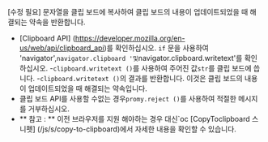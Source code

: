 [수정 필요]
문자열을 클립 보드에 복사하여 클립 보드의 내용이 업데이트되었을 때 해결되는 약속을 반환합니다.

- [Clipboard API] (https://developer.mozilla.org/en-us/web/api/clipboard_api)를 확인하십시오. `if` 문을 사용하여 'navigator',`navigator.clipboard '및`navigator.clipboard.writetext'를 확인하십시오.
-`clipboard.writetext ()`를 사용하여 주어진 값`str`를 클립 보드에 씁니다.
-`clipboard.writetext ()`의 결과를 반환합니다. 이것은 클립 보드의 내용이 업데이트되었을 때 해결되는 약속입니다.
- 클립 보드 API를 사용할 수없는 경우`promy.reject ()`를 사용하여 적절한 메시지를 거부하십시오.
- ** 참고 : ** 이전 브라우저를 지원 해야하는 경우 대신`oc [CopyToclipboard 스 니펫] (/js/s/copy-to-clipboard)에서 자세한 내용을 확인할 수 있습니다.